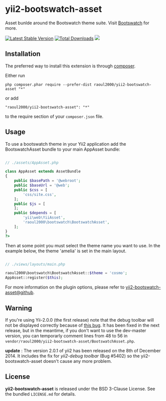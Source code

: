 yii2-bootswatch-asset
==========================
Asset bunlde around the Bootswatch theme suite. Visit [Bootswatch](http://bootswatch.com/) for more.

[![Latest Stable Version](https://poser.pugx.org/raoul2000/yii2-bootswatch-asset/v/stable.svg)](https://packagist.org/packages/raoul2000/yii2-bootswatch-asset) [![Total Downloads](https://poser.pugx.org/raoul2000/yii2-bootswatch-asset/downloads.svg)](https://packagist.org/packages/raoul2000/yii2-bootswatch-asset) 
<img src="https://www.versioneye.com/php/raoul2000:yii2-bootswatch-asset/1.2.0/badge.svg?style=flat"/>


Installation
------------

The preferred way to install this extension is through [composer](http://getcomposer.org/download/).

Either run

```
php composer.phar require --prefer-dist raoul2000/yii2-bootswatch-asset "*"
```

or add

```
"raoul2000/yii2-bootswatch-asset": "*"
```

to the require section of your `composer.json` file.


Usage
-----
To use a bootswatch theme in your Yii2 application add the BootswatchAsset bundle to your main AppAsset bundle:

```php

// ./assets/AppAsset.php

class AppAsset extends AssetBundle
{
    public $basePath = '@webroot';
    public $baseUrl = '@web';
    public $css = [
        'css/site.css',
    ];
    public $js = [
    ];
    public $depends = [
        'yii\web\YiiAsset',
    	'raoul2000\bootswatch\BootswatchAsset',
    ];
}
?>
```

Then at some point you must select the theme name you want to use. In the example below, the theme 'amelia' is set in the main layout.

```php

// ./views/layouts/main.php

raoul2000\bootswatch\BootswatchAsset::$theme = 'cosmo';
AppAsset::register($this);

```

For more information on the plugin options, please refer to [yii2-bootswatch-asset@github](https://github.com/raoul2000/yii2-bootswatch-asset).

Warning
-------
If you're using Yii-2.0.0 (the first release) note that the debug toolbar will not be displayed correctly because of [this bug](https://github.com/yiisoft/yii2/issues/5402). It has been
fixed in the next release, but in the meantime, if you don't want to use the dev-master version, you can temporarly comment lines
 from 48 to 56 in `vendor/raoul2000/yii2-bootswatch-asset/BootswatchAsset.php`.   
 
 **update** : The version 2.0.1 of yii2 has been released on the 8th of December 2014. It includes the fix for *yii2-debug toolbar* (Bug #5402) so the yii2-bootswatch-asset doesn't cause any more problem.


License
-------

**yii2-bootswatch-asset** is released under the BSD 3-Clause License. See the bundled `LICENSE.md` for details.
